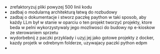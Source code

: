 - zrefaktoryzuj pliki powyzej 500 linii kodu 
- zadbaj o modularną architekturą łatwą do rozbudowy
- zadbaj o dokumentacje i stworz paczkę paython w taki sposob, aby każdy LLm był w stanie w oparciu o ten projekt tworzyć projekty, ktore beda w pelni wykorzystywaly jego mozliwosci do budowy np e-kioskow ze sterowaniem sprzetu 
- wydorbebnij z paczki przyklady i uzyj jej jako gotowe projekty z docker, kazdy projetk w odrebnym folderze, uzywajacy paczki python edpm
- 